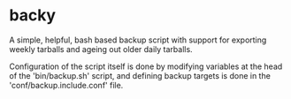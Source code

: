 # backy
A simple, helpful, bash based backup script with support for exporting weekly
tarballs and ageing out older daily tarballs.

Configuration of the script itself is done by modifying variables at the head
of the 'bin/backup.sh' script, and defining backup targets is done in the 
'conf/backup.include.conf' file.
